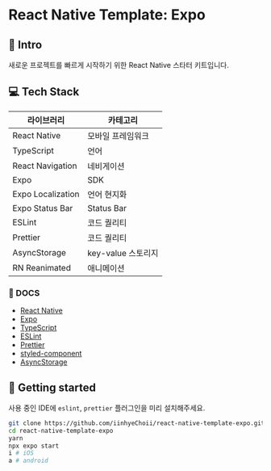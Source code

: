 # React Native Template: Expo
## 💁 Intro
새로운 프로젝트를 빠르게 시작하기 위한 React Native 스타터 키트입니다.

## 💻 Tech Stack
| 라이브러리             | 카테고리           |
|-------------------|----------------|
| React Native      | 모바일 프레임워크      |
| TypeScript        | 언어             |
| React Navigation  | 네비게이션          |
| Expo              | SDK            |
| Expo Localization | 언어 현지화         |
| Expo Status Bar   | Status Bar     |
| ESLint            | 코드 퀄리티         |
| Prettier          | 코드 퀄리티         |
| AsyncStorage      | key-value 스토리지 |
| RN Reanimated     | 애니메이션          |

### 📑 DOCS
- [React Native](https://reactnative.dev/docs/getting-started)
- [Expo](https://docs.expo.dev/tutorial/introduction/)
- [TypeScript](https://www.typescriptlang.org/)
- [ESLint](https://eslint.org/)
- [Prettier](https://prettier.io/)
- [styled-component](https://styled-components.com/docs)
- [AsyncStorage](https://docs.expo.dev/versions/latest/sdk/async-storage/)

## 🚀 Getting started
사용 중인 IDE에 ``eslint``, ``prettier`` 플러그인을 미리 설치해주세요.

```bash
git clone https://github.com/iinhyeChoii/react-native-template-expo.git your-app-name
cd react-native-template-expo
yarn
npx expo start
i # iOS
a # android
```


